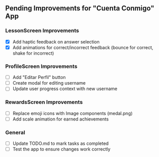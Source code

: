  ## Pending Improvements for "Cuenta Conmigo" App

### LessonScreen Improvements
- [x] Add haptic feedback on answer selection
- [x] Add animations for correct/incorrect feedback (bounce for correct, shake for incorrect)

### ProfileScreen Improvements
- [ ] Add "Editar Perfil" button
- [ ] Create modal for editing username
- [ ] Update user progress context with new username

### RewardsScreen Improvements
- [ ] Replace emoji icons with Image components (medal.png)
- [ ] Add scale animation for earned achievements

### General
- [ ] Update TODO.md to mark tasks as completed
- [ ] Test the app to ensure changes work correctly
